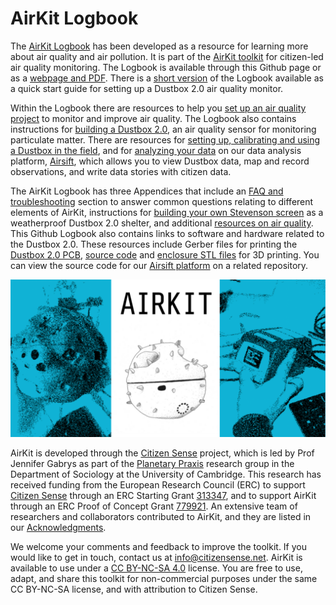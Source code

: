 # AirKit Logbook

The [AirKit Logbook](https://airkit-logbook.citizensense.net/) has been developed as a resource for learning more about air quality and air pollution. It is part of the [AirKit toolkit](https://citizensense.net/kits/airkit/) for citizen-led air quality monitoring. The Logbook is available through this Github page or as a [webpage and PDF](https://airkit-logbook.citizensense.net/). There is a [short version](https://github.com/citizensense/AirKit_Logbook/blob/main/toolkit_short.md) of the Logbook available as a quick start guide for setting up a Dustbox 2.0 air quality monitor. 

Within the Logbook there are resources to help you [set up an air quality project](https://github.com/citizensense/AirKit_Logbook/blob/main/toolkit.md#2-air-quality-monitoring) to monitor and improve air quality. The Logbook also contains instructions for [building a Dustbox 2.0](https://github.com/citizensense/AirKit_Logbook/blob/main/toolkit.md#3-building-a-dustbox-20), an air quality sensor for monitoring particulate matter. There are resources for [setting up, calibrating and using a Dustbox in the field](https://github.com/citizensense/AirKit_Logbook/blob/main/toolkit.md#4-setting-up-your-dustbox-in-the-field), and for [analyzing your data](https://github.com/citizensense/AirKit_Logbook/blob/main/toolkit.md#5-data-analysis-and-data-stories) on our data analysis platform, [Airsift](https://airsift.citizensense.net/), which allows you to view Dustbox data, map and record observations, and write data stories with citizen data. 

The AirKit Logbook has three Appendices that include an [FAQ and troubleshooting](https://github.com/citizensense/AirKit_Logbook/blob/main/toolkit.md#appendix-1-troubleshooting-and-faq) section to answer common questions relating to different elements of AirKit, instructions for [building your own Stevenson screen](https://github.com/citizensense/AirKit_Logbook/blob/main/toolkit.md#appendix-2-building-a-stevenson-screen) as a weatherproof Dustbox 2.0 shelter, and additional [resources on air quality](https://github.com/citizensense/AirKit_Logbook/blob/main/toolkit.md#appendix-3-additional-resources). This Github Logbook also contains links to software and hardware related to the Dustbox 2.0. These resources include Gerber files for printing the [Dustbox 2.0 PCB](https://github.com/citizensense/AirKit_Logbook/tree/main/dustbox_2_0_PCB/GerberFiles), [source code](https://github.com/citizensense/AirKit_Logbook/blob/main/dustbox_2.0_source_code_v13.zip) and [enclosure STL files](https://github.com/citizensense/AirKit_Logbook/tree/main/dustbox_2_0_stl_files) for 3D printing. You can view the source code for our [Airsift platform](https://github.com/citizensense/airsift3) on a related repository.

<p>
 <img src="./images/AirKit_Social_Git2.png" alt="AirKit Logbook" title="AirKit Logbook" width="600"><br>
</p>

AirKit is developed through the [Citizen Sense](https://citizensense.net) project, which is led by Prof Jennifer Gabrys as part of the [Planetary Praxis](https://planetarypraxis.org/) research group in the Department of Sociology at the University of Cambridge. This research has received funding from the European Research Council (ERC) to support [Citizen Sense](https://citizensense.net) through an ERC Starting Grant [313347](https://cordis.europa.eu/project/id/313347), and to support AirKit through an ERC Proof of Concept Grant [779921](https://cordis.europa.eu/project/id/779921). An extensive team of researchers and collaborators contributed to AirKit, and they are listed in our [Acknowledgments](https://github.com/citizensense/AirKit_Logbook/blob/main/toolkit.md#6-summary-and-acknowledgments).

We welcome your comments and feedback to improve the toolkit. If you would like to get in touch, contact us at [info@citizensense.net](mailto:info@citizensense.net). AirKit is available to use under a [CC BY-NC-SA 4.0](https://creativecommons.org/licenses/by-nc-sa/4.0/) license. You are free to use, adapt, and share this toolkit for non-commercial purposes under the same CC BY-NC-SA license, and with attribution to Citizen Sense. 
 
